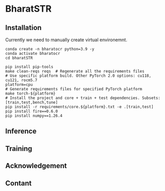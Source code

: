 # BharatSTR

## Installation
Currently we need to manually create virtual environemnt.
```
conda create -n bharatocr python=3.9 -y
conda activate bharatocr
cd bharatSTR

pip install pip-tools
make clean-reqs reqs  # Regenerate all the requirements files
# Use specific platform build. Other PyTorch 2.0 options: cu118, cu121, rocm5.7
platform=cpu
# Generate requirements files for specified PyTorch platform
make torch-${platform}
# Install the project and core + train + test dependencies. Subsets: [train,test,bench,tune]
pip install -r requirements/core.${platform}.txt -e .[train,test]
pip install fire==0.6.0
pip install numpy==1.26.4
```

## Inference

## Training

## Acknowledgement 

## Contant
